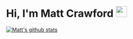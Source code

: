 # Hi, I'm Matt Crawford <img src="https://raw.githubusercontent.com/MartinHeinz/MartinHeinz/master/wave.gif" width="30px">

[![Matt's github stats](https://github-readme-stats.vercel.app/api?username=macrawford&count_private=true&hide=stars&show_icons=true&theme=synthwave)](https://github.com/macrawford/github-readme-stats)
<!--
**macrawford/macrawford** is a ✨ _special_ ✨ repository because its `README.md` (this file) appears on your GitHub profile.

Here are some ideas to get you started:

- 🔭 I’m currently working on ...
- 🌱 I’m currently learning ...
- 👯 I’m looking to collaborate on ...
- 🤔 I’m looking for help with ...
- 💬 Ask me about ...
- 📫 How to reach me: ...
- 😄 Pronouns: ...
- ⚡ Fun fact: ...
-->
